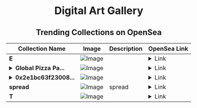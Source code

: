 <div align="center">

# Digital Art Gallery

## Trending Collections on OpenSea

| Collection Name                       | Image                                                                                     | Description                       | OpenSea Link                                                                                          |
|---------------------------------------|-------------------------------------------------------------------------------------------|-----------------------------------|--------------------------------------------------------------------------------------------------------|
| **E** | ![Image](https://i.seadn.io/s/raw/files/d2444d4a22b8d7f8f8604e9029550488.jpg?w=500&auto=format?w=200&auto=format) |  | <details><summary>Link</summary>[E](https://opensea.io/collection/e-1997)</details> |
| **<details><summary>Global Pizza Pa...</summary>Global Pizza Party Baltimore</details>** | ![Image](https://i.seadn.io/s/raw/files/b3fbe17829d46e77cbf5986470e0e6f3.png?w=500&auto=format?w=200&auto=format) |  | <details><summary>Link</summary>[Global Pizza Party Baltimore](https://opensea.io/collection/global-pizza-party-baltimore)</details> |
| **<details><summary>0x2e1bc63f23008...</summary>0x2e1bc63f23008d3fb14f2ed64ca7d15d4db512d3</details>** | ![Image](https://i.seadn.io/s/raw/files/0120dbe70465f91ae019e541cba50a56.jpg?w=500&auto=format?w=200&auto=format) |  | <details><summary>Link</summary>[0x2e1bc63f23008d3fb14f2ed64ca7d15d4db512d3](https://opensea.io/collection/0x2e1bc63f23008d3fb14f2ed64ca7d15d4db512d3)</details> |
| **spread** | ![Image](https://i.seadn.io/s/raw/files/7d00ce6a732540b9187ce3cf6468de8f.png?w=500&auto=format?w=200&auto=format) | spread | <details><summary>Link</summary>[spread](https://opensea.io/collection/spread-14)</details> |
| **T** | ![Image](https://i.seadn.io/s/raw/files/996913debefdf1bfb635c222ad2c92ea.jpg?w=500&auto=format?w=200&auto=format) |  | <details><summary>Link</summary>[T](https://opensea.io/collection/t-1673)</details> |

</div>